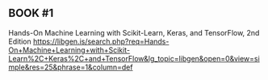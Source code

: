 

## BOOK #1
Hands-On Machine Learning with Scikit-Learn, Keras, and TensorFlow, 2nd Edition
https://libgen.is/search.php?req=Hands-On+Machine+Learning+with+Scikit-Learn%2C+Keras%2C+and+TensorFlow&lg_topic=libgen&open=0&view=simple&res=25&phrase=1&column=def
